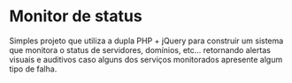 # Monitor de status

Simples projeto que utiliza a dupla PHP + jQuery para construir um sistema que monitora o status de servidores, domínios, etc... retornando alertas visuais e auditivos caso alguns dos serviços monitorados apresente algum tipo de falha.  
